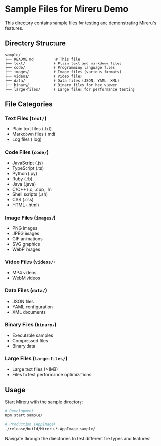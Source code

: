 # Sample Files for Mireru Demo

This directory contains sample files for testing and demonstrating Mireru's features.

## Directory Structure

```
sample/
├── README.md          # This file
├── text/             # Plain text and markdown files
├── code/             # Programming language files  
├── images/           # Image files (various formats)
├── videos/           # Video files
├── data/             # Data files (JSON, YAML, XML)
├── binary/           # Binary files for hex viewer
└── large-files/      # Large files for performance testing
```

## File Categories

### Text Files (`text/`)
- Plain text files (.txt)
- Markdown files (.md)
- Log files (.log)

### Code Files (`code/`)
- JavaScript (.js)
- TypeScript (.ts)
- Python (.py)
- Ruby (.rb)
- Java (.java)
- C/C++ (.c, .cpp, .h)
- Shell scripts (.sh)
- CSS (.css)
- HTML (.html)

### Image Files (`images/`)
- PNG images
- JPEG images
- GIF animations
- SVG graphics
- WebP images

### Video Files (`videos/`)
- MP4 videos
- WebM videos

### Data Files (`data/`)
- JSON files
- YAML configuration
- XML documents

### Binary Files (`binary/`)
- Executable samples
- Compressed files
- Binary data

### Large Files (`large-files/`)
- Large text files (>1MB)
- Files to test performance optimizations

## Usage

Start Mireru with the sample directory:

```bash
# Development
npm start sample/

# Production (AppImage)
./release/build/Mireru-*.AppImage sample/
```

Navigate through the directories to test different file types and features!